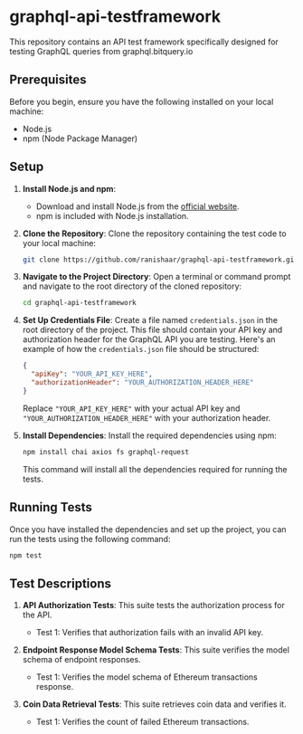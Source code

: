 # graphql-api-testframework
This repository contains an API test framework specifically designed for testing GraphQL queries from graphql.bitquery.io

## Prerequisites

Before you begin, ensure you have the following installed on your local machine:

- Node.js
- npm (Node Package Manager)

## Setup

1. **Install Node.js and npm**: 
   
   - Download and install Node.js from the [official website](https://nodejs.org/).
   - npm is included with Node.js installation.

2. **Clone the Repository**: Clone the repository containing the test code to your local machine:

    ```bash
    git clone https://github.com/ranishaar/graphql-api-testframework.git
    ```

3. **Navigate to the Project Directory**: Open a terminal or command prompt and navigate to the root directory of the cloned repository:

    ```bash
    cd graphql-api-testframework
    ```

4. **Set Up Credentials File**: Create a file named `credentials.json` in the root directory of the project. This file should contain your API key and authorization header for the GraphQL API you are testing. Here's an example of how the `credentials.json` file should be structured:

    ```json
    {
      "apiKey": "YOUR_API_KEY_HERE",
      "authorizationHeader": "YOUR_AUTHORIZATION_HEADER_HERE"
    }
    ```

    Replace `"YOUR_API_KEY_HERE"` with your actual API key and `"YOUR_AUTHORIZATION_HEADER_HERE"` with your authorization header.

5. **Install Dependencies**: Install the required dependencies using npm:

    ```bash
    npm install chai axios fs graphql-request
    ```

    This command will install all the dependencies required for running the tests.

## Running Tests

Once you have installed the dependencies and set up the project, you can run the tests using the following command:

   ```bash
   npm test
   ```

## Test Descriptions

1. **API Authorization Tests**: This suite tests the authorization process for the API.
   - Test 1: Verifies that authorization fails with an invalid API key.

2. **Endpoint Response Model Schema Tests**: This suite verifies the model schema of endpoint responses.
   - Test 1: Verifies the model schema of Ethereum transactions response.

3. **Coin Data Retrieval Tests**: This suite retrieves coin data and verifies it.
   - Test 1: Verifies the count of failed Ethereum transactions.


